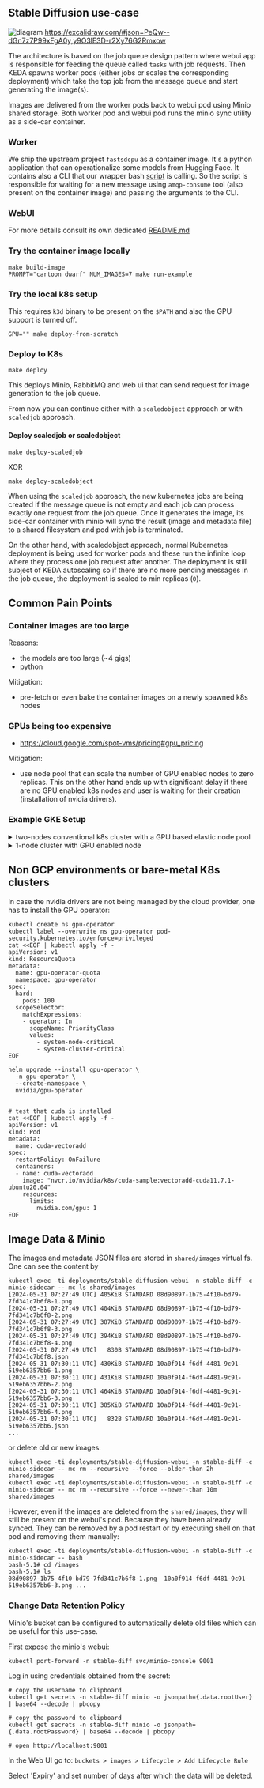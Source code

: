 ## Stable Diffusion use-case

![diagram](./demo.png "Diagram")
https://excalidraw.com/#json=PeQw--dGn7z7P99xFgA0y,y9O3lE3D-r2Xy76G2Rmxow

The architecture is based on the job queue design pattern where webui app is responsible for feeding the queue called `tasks` with
job requests. Then KEDA spawns worker pods (either jobs or scales the corresponding deployment) which take the top job from the message queue
and start generating the image(s).

Images are delivered from the worker pods back to webui pod using Minio shared storage. Both worker pod and webui pod runs the minio sync utility as a side-car container.

### Worker

We ship the upstream project `fastsdcpu` as a container image. It's a python application that can operationalize some models from Hugging Face. It contains also a CLI that 
our wrapper bash [script](./tweaks/consumer.sh) is calling. So the script is responsible for waiting for a new message using `amqp-consume` tool (also present on the container image)
and passing the arguments to the CLI.

### WebUI
For more details consult its own dedicated [README.md](./webui/README.md)

### Try the container image locally

```
make build-image
PROMPT="cartoon dwarf" NUM_IMAGES=7 make run-example
```

### Try the local k8s setup

This requires `k3d` binary to be present on the `$PATH` and also the GPU support is turned off.

```
GPU="" make deploy-from-scratch
```

### Deploy to K8s

```
make deploy
```

This deploys Minio, RabbitMQ and web ui that can send request for image generation to the job queue.

From now you can continue either with a `scaledobject` approach or with `scaledjob` approach.

#### Deploy scaledjob or scaledobject

```
make deploy-scaledjob
```

XOR

```
make deploy-scaledobject
```

When using the `scaledjob` approach, the new kubernetes jobs are being created if the message queue is not empty and each job can process exactly one request from
the job queue. Once it generates the image, its side-car container with minio will sync the result (image and metadata file) to a shared filesystem and pod with job is terminated.

On the other hand, with scaledobject approach, normal Kubernetes deployment is being used for worker pods and these run the infinite loop where they process one job request
after another. The deployment is still subject of KEDA autoscaling so if there are no more pending messages in the job queue, the deployment is scaled to min replicas (`0`).


## Common Pain Points

### Container images are too large

Reasons:
- the models are too large (~4 gigs)
- python

Mitigation:
- pre-fetch or even bake the container images on a newly spawned k8s nodes

### GPUs being too expensive
- https://cloud.google.com/spot-vms/pricing#gpu_pricing

Mitigation:
- use node pool that can scale the number of GPU enabled nodes to zero replicas. This on the other hand ends up with significant delay if there are no GPU enabled k8s nodes and user
is waiting for their creation (installation of nvidia drivers).


### Example GKE Setup

<details>
  <summary>two-nodes conventional k8s cluster with a GPU based elastic node pool</summary>
  
```
gcloud -q beta container clusters delete use-cases --zone us-east4-a --project "kedify-initial" --async
gcloud beta container --project "kedify-initial" clusters create "use-cases" \
   --no-enable-basic-auth \
   --cluster-version "1.28.8-gke.1095000" \
   --release-channel "regular" \
   --machine-type "e2-medium" \
   --image-type "COS_CONTAINERD" \
   --disk-type "pd-balanced" \
   --disk-size "100" \
   --metadata disable-legacy-endpoints=true \
   --spot \
   --num-nodes "2" \
   --logging=SYSTEM,WORKLOAD \
   --monitoring=SYSTEM \
   --enable-ip-alias \
   --network "projects/kedify-initial/global/networks/default" \
   --subnetwork "projects/kedify-initial/regions/us-east4/subnetworks/default" \
   --no-enable-intra-node-visibility \
   --default-max-pods-per-node "110" \
   --security-posture=disabled \
   --workload-vulnerability-scanning=disabled \
   --no-enable-master-authorized-networks \
   --addons HttpLoadBalancing,GcePersistentDiskCsiDriver \
   --enable-autoupgrade \
   --enable-autorepair \
   --max-surge-upgrade 1 \
   --max-unavailable-upgrade 0 \
   --binauthz-evaluation-mode=DISABLED \
   --no-enable-managed-prometheus \
   --node-locations "us-east4-a"

# https://cloud.google.com/kubernetes-engine/docs/how-to/gpus#create-gpu-pool-auto-drivers
gcloud beta container \
   --project "kedify-initial" node-pools create "gpu-pool" \
   --cluster "use-cases" \
   --machine-type "n1-standard-4" \
   --accelerator "type=nvidia-l4,count=1" \
   --image-type "UBUNTU_CONTAINERD" \
   --disk-type "pd-balanced" \
   --disk-size "150" \
   --metadata disable-legacy-endpoints=true \
   --node-taints nvidia.com/gpu=present:NoSchedule \
   --service-account "kedify-initial@kedify-initial.iam.gserviceaccount.com" \
   --spot \
   --num-nodes "1" \
   --enable-autoscaling \
   --total-min-nodes "1" \
   --total-max-nodes "2" \
   --scale-down-unneeded-time=1800s \
   --scan-interval=10s \
   --location-policy "ANY" \
   --max-surge-upgrade 0 \
   --max-unavailable-upgrade 1 \
   --max-pods-per-node "110" \
   --tags=nvidia-ingress-all \
   --node-locations "us-east4-a"

gcloud container clusters update use-cases \
   --project "kedify-initial" \
   --zone us-east4-a \
   --enable-autoprovisioning \
   --min-cpu=1 --max-cpu=6 --min-memory=1 --max-memory=16 \
   --autoprovisioning-scopes=https://www.googleapis.com/auth/logging.write,https://www.googleapis.com/auth/monitoring,https://www.googleapis.com/auth/devstorage.read_only,https://www.googleapis.com/auth/compute

# login
gcloud container clusters get-credentials use-cases --zone us-east4-a --project kedify-initial
```
</details>

<details>
  <summary>1-node cluster with GPU enabled node</summary>
  
```
gcloud -q beta container clusters delete use-cases-single-node --zone us-east4-a --project "kedify-initial" --async
gcloud beta container clusters create use-cases-single-node \
  --project "kedify-initial" \
  --zone us-east4-a \
  --release-channel "regular" \
  --machine-type "n1-standard-4" \
  --accelerator "type=nvidia-tesla-t4,count=1,gpu-driver-version=default" \
  --image-type "UBUNTU_CONTAINERD" \
  --disk-type "pd-standard" \
  --disk-size "300" \
  --metadata disable-legacy-endpoints=true \
  --service-account "kedify-initial@kedify-initial.iam.gserviceaccount.com" \
  --spot \
  --no-enable-intra-node-visibility \
  --max-pods-per-node "110" \
  --num-nodes "1" \
  --logging=SYSTEM,WORKLOAD \
  --monitoring=SYSTEM \
  --enable-ip-alias \
  --security-posture=disabled \
  --workload-vulnerability-scanning=disabled \
  --no-enable-managed-prometheus \
  --no-enable-intra-node-visibility \
  --default-max-pods-per-node "110" \
  --no-enable-master-authorized-networks \
  --tags=nvidia-ingress-all

gcloud container clusters update use-cases-single-node \
  --project "kedify-initial" \
  --zone us-east4-a \
  --enable-autoprovisioning \
  --min-cpu=1 --max-cpu=6 --min-memory=1 --max-memory=16 \
  --autoprovisioning-scopes=https://www.googleapis.com/auth/logging.write,https://www.googleapis.com/auth/monitoring,https://www.googleapis.com/auth/devstorage.read_only,https://www.googleapis.com/auth/compute


# login
gcloud container clusters get-credentials use-cases-single-node --zone us-east4-a --project kedify-initial
```
</details>


## Non GCP environments or bare-metal K8s clusters

In case the nvidia drivers are not being managed by the cloud provider, one has to install the GPU operator:

```
kubectl create ns gpu-operator
kubectl label --overwrite ns gpu-operator pod-security.kubernetes.io/enforce=privileged
cat <<EOF | kubectl apply -f -
apiVersion: v1
kind: ResourceQuota
metadata:
  name: gpu-operator-quota
  namespace: gpu-operator
spec:
  hard:
    pods: 100
  scopeSelector:
    matchExpressions:
    - operator: In
      scopeName: PriorityClass
      values:
        - system-node-critical
        - system-cluster-critical
EOF

helm upgrade --install gpu-operator \
  -n gpu-operator \
  --create-namespace \
  nvidia/gpu-operator


# test that cuda is installed
cat <<EOF | kubectl apply -f -
apiVersion: v1
kind: Pod
metadata:
  name: cuda-vectoradd
spec:
  restartPolicy: OnFailure
  containers:
  - name: cuda-vectoradd
    image: "nvcr.io/nvidia/k8s/cuda-sample:vectoradd-cuda11.7.1-ubuntu20.04"
    resources:
      limits:
        nvidia.com/gpu: 1
EOF
```

## Image Data & Minio

The images and metadata JSON files are stored in `shared/images` virtual fs. One can see the content by

```
kubectl exec -ti deployments/stable-diffusion-webui -n stable-diff -c minio-sidecar -- mc ls shared/images
[2024-05-31 07:27:49 UTC] 405KiB STANDARD 08d90897-1b75-4f10-bd79-7fd341c7b6f8-1.png
[2024-05-31 07:27:49 UTC] 404KiB STANDARD 08d90897-1b75-4f10-bd79-7fd341c7b6f8-2.png
[2024-05-31 07:27:49 UTC] 387KiB STANDARD 08d90897-1b75-4f10-bd79-7fd341c7b6f8-3.png
[2024-05-31 07:27:49 UTC] 394KiB STANDARD 08d90897-1b75-4f10-bd79-7fd341c7b6f8-4.png
[2024-05-31 07:27:49 UTC]   830B STANDARD 08d90897-1b75-4f10-bd79-7fd341c7b6f8.json
[2024-05-31 07:30:11 UTC] 430KiB STANDARD 10a0f914-f6df-4481-9c91-519eb6357bb6-1.png
[2024-05-31 07:30:11 UTC] 431KiB STANDARD 10a0f914-f6df-4481-9c91-519eb6357bb6-2.png
[2024-05-31 07:30:11 UTC] 464KiB STANDARD 10a0f914-f6df-4481-9c91-519eb6357bb6-3.png
[2024-05-31 07:30:11 UTC] 385KiB STANDARD 10a0f914-f6df-4481-9c91-519eb6357bb6-4.png
[2024-05-31 07:30:11 UTC]   832B STANDARD 10a0f914-f6df-4481-9c91-519eb6357bb6.json
...
```

or delete old or new images:
```
kubectl exec -ti deployments/stable-diffusion-webui -n stable-diff -c minio-sidecar -- mc rm --recursive --force --older-than 2h shared/images
kubectl exec -ti deployments/stable-diffusion-webui -n stable-diff -c minio-sidecar -- mc rm --recursive --force --newer-than 10m shared/images
```

However, even if the images are deleted from the `shared/images`, they will still be present on the webui's pod. Because they have been already synced.
They can be removed by a pod restart or by executing shell on that pod and removing them manually:

```
kubectl exec -ti deployments/stable-diffusion-webui -n stable-diff -c minio-sidecar -- bash
bash-5.1# cd /images
bash-5.1# ls
08d90897-1b75-4f10-bd79-7fd341c7b6f8-1.png  10a0f914-f6df-4481-9c91-519eb6357bb6-3.png ...
```

### Change Data Retention Policy

Minio's bucket can be configured to automatically delete old files which can be useful for this use-case.

First expose the minio's webui:

```
kubectl port-forward -n stable-diff svc/minio-console 9001
```

Log in using credentials obtained from the secret:

```
# copy the username to clipboard
kubectl get secrets -n stable-diff minio -o jsonpath={.data.rootUser} | base64 --decode | pbcopy

# copy the password to clipboard
kubectl get secrets -n stable-diff minio -o jsonpath={.data.rootPassword} | base64 --decode | pbcopy

# open http://localhost:9001
```

In the Web UI go to:
`buckets > images > Lifecycle > Add Lifecycle Rule`

Select 'Expiry' and set number of days after which the data will be deleted.
